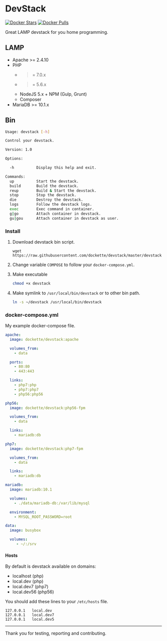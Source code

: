 # DevStack

[![Docker Stars](https://img.shields.io/docker/stars/dockette/devstack.svg?style=flat)](https://hub.docker.com/r/dockette/devstack/)
[![Docker Pulls](https://img.shields.io/docker/pulls/dockette/devstack.svg?style=flat)](https://hub.docker.com/r/dockette/devstack/)

Great LAMP devstack for you home programming.

## LAMP

- Apache >= 2.4.10
- PHP
   - >= 7.0.x
   - >= 5.6.x
   - NodeJS 5.x + NPM (Gulp, Grunt)
   - Composer
- MariaDB >= 10.1.x

## Bin

```sh
Usage: devstack [-h]

Control your devstack.

Version: 1.0

Options:

  -h          Display this help and exit.

Commands:
  up          Start the devstack.
  build       Build the devstack.
  reup        Build & Start the devstack.
  stop        Stop the devstack.
  die         Destroy the devstack.
  logs        Follow the devstack logs.
  exec        Exec command in container.
  g|go        Attach container in devstack.
  gu|gou      Attach container in devstack as user.
```

### Install

1. Download devstack bin script.

    ```
    wget https://raw.githubusercontent.com/dockette/devstack/master/devstack
    ```

2. Change variable `COMPOSE` to follow your `docker-compose.yml`.

3. Make executable

    ```sh
    chmod +x devstack
    ```

4. Make symlink to `/usr/local/bin/devstack` or to other bin path.

    ```sh
    ln -s ~/devstack /usr/local/bin/devstack
    ```

### docker-compose.yml

My example docker-compose file.

```yaml
apache:
  image: dockette/devstack:apache

  volumes_from:
    - data

  ports:
    - 80:80
    - 443:443

  links:
    - php7:php
    - php7:php7
    - php56:php56

php56:
  image: dockette/devstack:php56-fpm

  volumes_from:
    - data

  links:
    - mariadb:db

php7:
  image: dockette/devstack:php7-fpm

  volumes_from:
    - data

  links:
    - mariadb:db

mariadb:
  image: mariadb:10.1

  volumes:
    - ./data/mariadb-db:/var/lib/mysql

  environment:
    - MYSQL_ROOT_PASSWORD=root

data:
  image: busybox

  volumes:
     - ~/:/srv
```

#### Hosts

By default is devstack available on domains:

- localhost (php)
- local.dev (php)
- local.dev7 (php7)
- local.dev56 (php56)

You should add these lines to your `/etc/hosts` file.

```
127.0.0.1	local.dev
127.0.0.1	local.dev7
127.0.0.1	local.dev5
```

-----

Thank you for testing, reporting and contributing.
